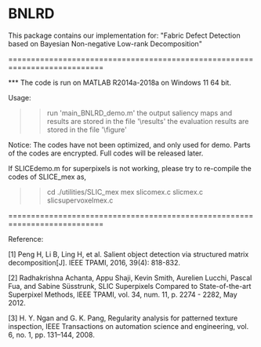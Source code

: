 # BNLRD
This package contains our implementation for:
"Fabric Defect Detection based on Bayesian  Non-negative Low-rank Decomposition"

===========================================================================

*** The code is run on MATLAB R2014a-2018a on Windows 11 64 bit.

Usage:
>> run 'main_BNLRD_demo.m'
>> the output saliency maps and results are stored in the file '\results'
>> the evaluation results are stored in the file '\figure'


Notice:
The codes have not been optimized, and only used for demo. 
Parts of the codes are encrypted. Full codes will be released later.

If SLICEdemo.m for superpixels is not working, please try to re-compile the codes of SLICE_mex as,
>> cd ./utilities/SLIC_mex
mex slicomex.c  slicmex.c  slicsupervoxelmex.c

===========================================================================

Reference:

[1] Peng H, Li B, Ling H, et al. Salient object detection via structured matrix decomposition[J]. IEEE TPAMI, 2016, 39(4): 818-832.

[2] Radhakrishna Achanta, Appu Shaji, Kevin Smith, Aurelien Lucchi, Pascal Fua, and Sabine Süsstrunk, SLIC Superpixels Compared to State-of-the-art Superpixel Methods, IEEE TPAMI, vol. 34, num. 11, p. 2274 - 2282, May 2012.

[3] H. Y. Ngan and G. K. Pang, Regularity analysis for patterned texture inspection, IEEE Transactions on automation science and engineering,
vol. 6, no. 1, pp. 131–144, 2008.       
